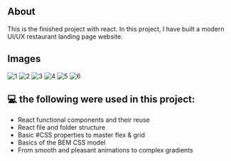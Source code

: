 ## About
This is the finished project with react. In this project, I have built a modern UI/UX restaurant landing page website.


## Images 
![1](https://github.com/Albiona19/restaurant-react-app/assets/84641601/8628c27b-f237-4dac-a630-efa03b24abe8)
![2](https://github.com/Albiona19/restaurant-react-app/assets/84641601/e7fe10a3-1c5f-4032-8b1d-0d615751f67a)
![3](https://github.com/Albiona19/restaurant-react-app/assets/84641601/8228621c-84d0-4554-b37c-851f72df6908)
![4](https://github.com/Albiona19/restaurant-react-app/assets/84641601/b98de3ac-b738-49d9-ac3c-32c65839fac4)
![5](https://github.com/Albiona19/restaurant-react-app/assets/84641601/320c6375-25a2-4626-be67-07d73dd22cdf)
![6](https://github.com/Albiona19/restaurant-react-app/assets/84641601/1d55b185-a98d-4620-a018-285fef54321a)



## 💻 the following were used in this project:


+  React functional components and their reuse
+ React file and folder structure
+  Basic #CSS properties to master flex & grid
+ Basics of the BEM CSS model
+ From smooth and pleasant animations to complex gradients
